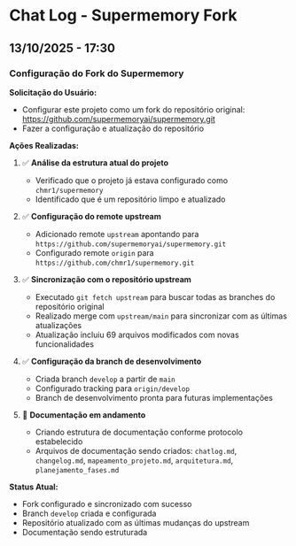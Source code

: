 # Chat Log - Supermemory Fork

## 13/10/2025 - 17:30

### Configuração do Fork do Supermemory

**Solicitação do Usuário:**
- Configurar este projeto como um fork do repositório original: https://github.com/supermemoryai/supermemory.git
- Fazer a configuração e atualização do repositório

**Ações Realizadas:**
1. ✅ **Análise da estrutura atual do projeto**
   - Verificado que o projeto já estava configurado como `chmr1/supermemory`
   - Identificado que é um repositório limpo e atualizado

2. ✅ **Configuração do remote upstream**
   - Adicionado remote `upstream` apontando para `https://github.com/supermemoryai/supermemory.git`
   - Configurado remote `origin` para `https://github.com/chmr1/supermemory.git`

3. ✅ **Sincronização com o repositório upstream**
   - Executado `git fetch upstream` para buscar todas as branches do repositório original
   - Realizado merge com `upstream/main` para sincronizar com as últimas atualizações
   - Atualização incluiu 69 arquivos modificados com novas funcionalidades

4. ✅ **Configuração da branch de desenvolvimento**
   - Criada branch `develop` a partir de `main`
   - Configurado tracking para `origin/develop`
   - Branch de desenvolvimento pronta para futuras implementações

5. 🔄 **Documentação em andamento**
   - Criando estrutura de documentação conforme protocolo estabelecido
   - Arquivos de documentação sendo criados: `chatlog.md`, `changelog.md`, `mapeamento_projeto.md`, `arquitetura.md`, `planejamento_fases.md`

**Status Atual:**
- Fork configurado e sincronizado com sucesso
- Branch `develop` criada e configurada
- Repositório atualizado com as últimas mudanças do upstream
- Documentação sendo estruturada
